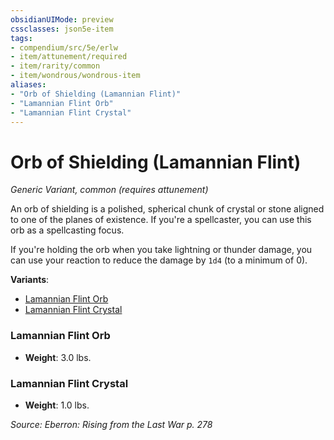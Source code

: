 ```yaml
---
obsidianUIMode: preview
cssclasses: json5e-item
tags:
- compendium/src/5e/erlw
- item/attunement/required
- item/rarity/common
- item/wondrous/wondrous-item
aliases: 
- "Orb of Shielding (Lamannian Flint)"
- "Lamannian Flint Orb"
- "Lamannian Flint Crystal"
---
```

# Orb of Shielding (Lamannian Flint)
*Generic Variant, common (requires attunement)*  


An orb of shielding is a polished, spherical chunk of crystal or stone aligned to one of the planes of existence. If you're a spellcaster, you can use this orb as a spellcasting focus.

If you're holding the orb when you take lightning or thunder damage, you can use your reaction to reduce the damage by `1d4` (to a minimum of 0).

**Variants**:
- [Lamannian Flint Orb](#Lamannian%20Flint%20Orb)
- [Lamannian Flint Crystal](#Lamannian%20Flint%20Crystal)

### Lamannian Flint Orb

- **Weight**: 3.0 lbs.

### Lamannian Flint Crystal

- **Weight**: 1.0 lbs.


*Source: Eberron: Rising from the Last War p. 278*